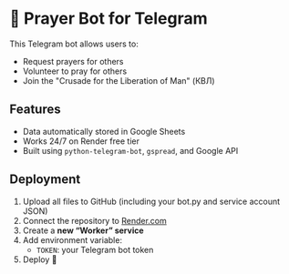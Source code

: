 # 🙏 Prayer Bot for Telegram

This Telegram bot allows users to:
- Request prayers for others
- Volunteer to pray for others
- Join the "Crusade for the Liberation of Man" (КВЛ)

## Features
- Data automatically stored in Google Sheets
- Works 24/7 on Render free tier
- Built using `python-telegram-bot`, `gspread`, and Google API

## Deployment
1. Upload all files to GitHub (including your bot.py and service account JSON)
2. Connect the repository to [Render.com](https://render.com)
3. Create a **new “Worker” service**
4. Add environment variable:
   - `TOKEN`: your Telegram bot token
5. Deploy 🚀
